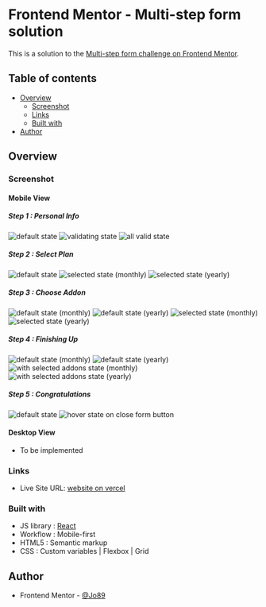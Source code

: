 # Frontend Mentor - Multi-step form solution

This is a solution to the [Multi-step form challenge on Frontend Mentor](https://www.frontendmentor.io/challenges/multistep-form-YVAnSdqQBJ).

## Table of contents

- [Overview](#overview)
  - [Screenshot](#screenshot)
  - [Links](#links)
  - [Built with](#built-with)
- [Author](#author)

## Overview

### Screenshot

#### Mobile View

##### Step 1 : Personal Info
  ![default state](/public/screenshots/mobile/1.png)
  ![validating state](/public/screenshots/mobile/2.png)
  ![all valid state](/public/screenshots/mobile/3.png)

##### Step 2 : Select Plan
  ![default state](/public/screenshots/mobile/4.png)
  ![selected state (monthly)](/public/screenshots/mobile/5.png)
  ![selected state (yearly)](/public/screenshots/mobile/6.png)

##### Step 3 : Choose Addon
  ![default state (monthly)](/public/screenshots/mobile/7-mo.png)
  ![default state (yearly)](/public/screenshots/mobile/7-yr.png)
  ![selected state (monthly)](/public/screenshots/mobile/8-mo.png)
  ![selected state (yearly)](/public/screenshots/mobile/8-yr.png)

##### Step 4 : Finishing Up
  ![default state (monthly)](/public/screenshots/mobile/9.png)
  ![default state (yearly)](/public/screenshots/mobile/10.png)
  ![with selected addons state (monthly)](/public/screenshots/mobile/9-mo.png)
  ![with selected addons state (yearly)](/public/screenshots/mobile/9-yr.png)

##### Step 5 : Congratulations
  ![default state](/public/screenshots/mobile/11.png)
  ![hover state on close form button](/public/screenshots/mobile/12.png)

#### Desktop View
- To be implemented

### Links

- Live Site URL: [website on vercel](https://m-s-f.vercel.app)

### Built with

- JS library : [React](https://reactjs.org/)
- Workflow : Mobile-first
- HTML5 : Semantic markup
- CSS : Custom variables | Flexbox | Grid

## Author

- Frontend Mentor - [@Jo89](https://www.frontendmentor.io/profile/ahmadyousif89)
